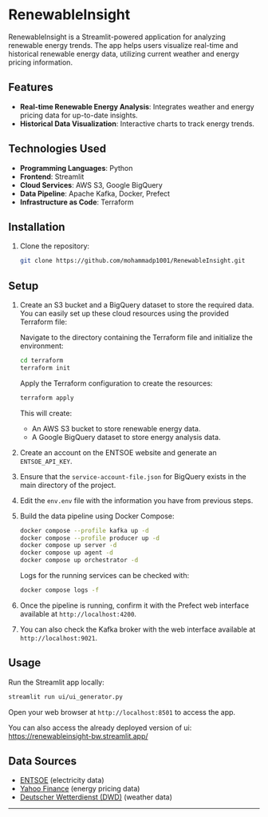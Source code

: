 # RenewableInsight

RenewableInsight is a Streamlit-powered application for analyzing renewable energy trends. The app helps users visualize real-time and historical renewable energy data, utilizing current weather and energy pricing information.

## Features

- **Real-time Renewable Energy Analysis**: Integrates weather and energy pricing data for up-to-date insights.
- **Historical Data Visualization**: Interactive charts to track energy trends.

## Technologies Used

- **Programming Languages**: Python
- **Frontend**: Streamlit
- **Cloud Services**: AWS S3, Google BigQuery
- **Data Pipeline**: Apache Kafka, Docker, Prefect
- **Infrastructure as Code**: Terraform

## Installation

1. Clone the repository:
   ```sh
   git clone https://github.com/mohammadp1001/RenewableInsight.git
   ```

## Setup

1. Create an S3 bucket and a BigQuery dataset to store the required data. You can easily set up these cloud resources using the provided Terraform file:

   Navigate to the directory containing the Terraform file and initialize the environment:

   ```sh
   cd terraform
   terraform init
   ```

   Apply the Terraform configuration to create the resources:

   ```sh
   terraform apply
   ```

   This will create:
   - An AWS S3 bucket to store renewable energy data.
   - A Google BigQuery dataset to store energy analysis data.

2. Create an account on the ENTSOE website and generate an `ENTSOE_API_KEY`.

3. Ensure that the `service-account-file.json` for BigQuery exists in the main directory of the project.

4. Edit the `env.env` file with the information you have from previous steps.

5. Build the data pipeline using Docker Compose:

   ```sh
   docker compose --profile kafka up -d
   docker compose --profile producer up -d
   docker compose up server -d
   docker compose up agent -d
   docker compose up orchestrator -d
   ```

   Logs for the running services can be checked with:

   ```sh
   docker compose logs -f
   ```

6. Once the pipeline is running, confirm it with the Prefect web interface available at `http://localhost:4200`.

7. You can also check the Kafka broker with the web interface available at `http://localhost:9021`.

## Usage

Run the Streamlit app locally:

```sh
streamlit run ui/ui_generator.py
```

Open your web browser at `http://localhost:8501` to access the app.

You can also access the already deployed version of ui: https://renewableinsight-bw.streamlit.app/

## Data Sources

- [ENTSOE](https://www.entsoe.eu) (electricity data)
- [Yahoo Finance](https://finance.yahoo.com) (energy pricing data)
- [Deutscher Wetterdienst (DWD)](https://www.dwd.de) (weather data)


---

